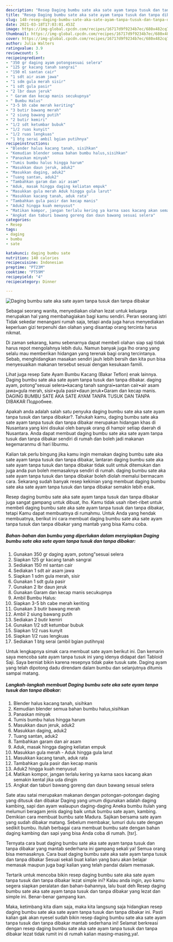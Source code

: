 ```yaml
---
description: "Resep Daging bumbu sate aka sate ayam tanpa tusuk dan tanpa dibakar yang enak dan Mudah Dibuat"
title: "Resep Daging bumbu sate aka sate ayam tanpa tusuk dan tanpa dibakar yang enak dan Mudah Dibuat"
slug: 148-resep-daging-bumbu-sate-aka-sate-ayam-tanpa-tusuk-dan-tanpa-dibakar-yang-enak-dan-mudah-dibuat
date: 2021-03-18T17:03:01.453Z
image: https://img-global.cpcdn.com/recipes/16717d9f9234b7ec/680x482cq70/daging-bumbu-sate-aka-sate-ayam-tanpa-tusuk-dan-tanpa-dibakar-foto-resep-utama.jpg
thumbnail: https://img-global.cpcdn.com/recipes/16717d9f9234b7ec/680x482cq70/daging-bumbu-sate-aka-sate-ayam-tanpa-tusuk-dan-tanpa-dibakar-foto-resep-utama.jpg
cover: https://img-global.cpcdn.com/recipes/16717d9f9234b7ec/680x482cq70/daging-bumbu-sate-aka-sate-ayam-tanpa-tusuk-dan-tanpa-dibakar-foto-resep-utama.jpg
author: Julia Walters
ratingvalue: 3.9
reviewcount: 5
recipeingredient:
- "350 gr daging ayam potongsesuai selera"
- "125 gr kacang tanah sangrai"
- "150 ml santan cair"
- "1 sdt air asam jawa"
- "1 sdm gula merah sisir"
- "1 sdt gula pasir"
- "2 lbr daun jeruk"
- " Garam dan kecap manis secukupnya"
- " Bumbu Halus"
- "3-5 bh cabe merah keriting"
- "3 butir bawang merah"
- "2 siung bawang putih"
- "2 butir kemiri"
- "1/2 sdt ketumbar bubuk"
- "1/2 ruas kunyit"
- "1/2 ruas lengkuas"
- "1 btg serai ambil bgian putihnya"
recipeinstructions:
- "Blender halus kacang tanah, sisihkan"
- "Kemudian blender semua bahan bumbu halus,sisihkan"
- "Panaskan minyak"
- "Tumis bumbu halus hingga harum"
- "Masukkan daun jeruk, aduk2"
- "Masukkan daging, aduk2"
- "Tuang santan, aduk2"
- "Tambahkan garam dan air asam"
- "Aduk, masak hingga daging keliatan empuk"
- "Masukkan gula merah Aduk hingga gula larut"
- "Masukkan kacang tanah, aduk rata"
- "Tambahkan gula pasir dan kecap manis"
- "Aduk2 hingga kuah menyusut"
- "Matikan kompor, jangan terlalu kering ya karna saos kacang akan semakin kental jika uda dingin"
- "Angkat dan taburi bawang goreng dan daun bawang sesuai selera"
categories:
- Resep
tags:
- daging
- bumbu
- sate

katakunci: daging bumbu sate 
nutrition: 140 calories
recipecuisine: Indonesian
preptime: "PT23M"
cooktime: "PT59M"
recipeyield: "4"
recipecategory: Dinner

---
```



![Daging bumbu sate aka sate ayam tanpa tusuk dan tanpa dibakar](https://img-global.cpcdn.com/recipes/16717d9f9234b7ec/680x482cq70/daging-bumbu-sate-aka-sate-ayam-tanpa-tusuk-dan-tanpa-dibakar-foto-resep-utama.jpg)

Sebagai seorang wanita, menyediakan olahan lezat untuk keluarga merupakan hal yang membahagiakan bagi kamu sendiri. Peran seorang istri Tidak sekedar menangani rumah saja, tetapi anda juga harus menyediakan keperluan gizi terpenuhi dan olahan yang disantap orang tercinta harus nikmat.

Di zaman  sekarang, kamu sebenarnya dapat membeli olahan siap saji tidak harus repot mengolahnya lebih dulu. Namun banyak juga lho orang yang selalu mau memberikan hidangan yang terenak bagi orang tercintanya. Sebab, menghidangkan masakan sendiri jauh lebih bersih dan kita pun bisa menyesuaikan makanan tersebut sesuai dengan kesukaan famili. 

Lihat juga resep Sate Ayam Bumbu Kacang (Bakar Teflon) enak lainnya. Daging bumbu sate aka sate ayam tanpa tusuk dan tanpa dibakar. daging ayam, potong&#34;sesuai selera•kacang tanah sangrai•santan cair•air asam jawa•gula merah, sisir•gula pasir•daun jeruk•Garam dan kecap manis. DAGING BUMBU SATE AKA SATE AYAM TANPA TUSUK DAN TANPA DIBAKAR Подробнее.

Apakah anda adalah salah satu penyuka daging bumbu sate aka sate ayam tanpa tusuk dan tanpa dibakar?. Tahukah kamu, daging bumbu sate aka sate ayam tanpa tusuk dan tanpa dibakar merupakan hidangan khas di Nusantara yang kini disukai oleh banyak orang di hampir setiap daerah di Nusantara. Anda dapat membuat daging bumbu sate aka sate ayam tanpa tusuk dan tanpa dibakar sendiri di rumah dan boleh jadi makanan kegemaranmu di hari liburmu.

Kalian tak perlu bingung jika kamu ingin memakan daging bumbu sate aka sate ayam tanpa tusuk dan tanpa dibakar, lantaran daging bumbu sate aka sate ayam tanpa tusuk dan tanpa dibakar tidak sulit untuk ditemukan dan juga anda pun boleh memasaknya sendiri di rumah. daging bumbu sate aka sate ayam tanpa tusuk dan tanpa dibakar boleh diolah memalui bermacam cara. Sekarang sudah banyak resep kekinian yang membuat daging bumbu sate aka sate ayam tanpa tusuk dan tanpa dibakar semakin lebih enak.

Resep daging bumbu sate aka sate ayam tanpa tusuk dan tanpa dibakar juga sangat gampang untuk dibuat, lho. Kamu tidak usah ribet-ribet untuk membeli daging bumbu sate aka sate ayam tanpa tusuk dan tanpa dibakar, tetapi Kamu dapat membuatnya di rumahmu. Untuk Anda yang hendak membuatnya, berikut ini cara membuat daging bumbu sate aka sate ayam tanpa tusuk dan tanpa dibakar yang mantab yang bisa Kamu coba.

<!--inarticleads1-->

##### Bahan-bahan dan bumbu yang diperlukan dalam menyiapkan Daging bumbu sate aka sate ayam tanpa tusuk dan tanpa dibakar:

1. Gunakan 350 gr daging ayam, potong&#34;sesuai selera
1. Siapkan 125 gr kacang tanah sangrai
1. Sediakan 150 ml santan cair
1. Sediakan 1 sdt air asam jawa
1. Siapkan 1 sdm gula merah, sisir
1. Gunakan 1 sdt gula pasir
1. Gunakan 2 lbr daun jeruk
1. Gunakan  Garam dan kecap manis secukupnya
1. Ambil  Bumbu Halus:
1. Siapkan 3-5 bh cabe merah keriting
1. Gunakan 3 butir bawang merah
1. Ambil 2 siung bawang putih
1. Sediakan 2 butir kemiri
1. Gunakan 1/2 sdt ketumbar bubuk
1. Siapkan 1/2 ruas kunyit
1. Siapkan 1/2 ruas lengkuas
1. Sediakan 1 btg serai (ambil bgian putihnya)


Untuk lengkapnya simak cara membuat sate ayam berikut ini. Dan kemarin saya mencoba sate ayam tanpa tusuk ini yang idenya didapat dari Tabloid Saji. Saya berniat bikin karena resepnya tidak pake tusuk sate. Daging ayam yang telah dipotong dadu direndam dalam bumbu dan selanjutnya ditumis sampai matang. 

<!--inarticleads2-->

##### Langkah-langkah membuat Daging bumbu sate aka sate ayam tanpa tusuk dan tanpa dibakar:

1. Blender halus kacang tanah, sisihkan
1. Kemudian blender semua bahan bumbu halus,sisihkan
1. Panaskan minyak
1. Tumis bumbu halus hingga harum
1. Masukkan daun jeruk, aduk2
1. Masukkan daging, aduk2
1. Tuang santan, aduk2
1. Tambahkan garam dan air asam
1. Aduk, masak hingga daging keliatan empuk
1. Masukkan gula merah - Aduk hingga gula larut
1. Masukkan kacang tanah, aduk rata
1. Tambahkan gula pasir dan kecap manis
1. Aduk2 hingga kuah menyusut
1. Matikan kompor, jangan terlalu kering ya karna saos kacang akan semakin kental jika uda dingin
1. Angkat dan taburi bawang goreng dan daun bawang sesuai selera


Sate atau satai merupakan makanan dengan potongan-potongan daging yang ditusuk dan dibakar Daging yang umum digunakan adalah daging kambing, sapi dan ayam walaupun daging-daging Aneka bumbu itulah yang melumuri beragam jenis daging baik untuk bumbu sate ayam, kambing. Demikian cara membuat bumbu sate Madura. Sajikan bersama sate ayam yang sudah dibakar matang. Sebelum membakar, lumuri dulu sate dengan sedikit bumbu. Itulah berbagai cara membuat bumbu sate dengan bahan daging kambing dan sapi yang bisa Anda coba di rumah. [tsr]. 

Ternyata cara buat daging bumbu sate aka sate ayam tanpa tusuk dan tanpa dibakar yang mantab sederhana ini gampang sekali ya! Semua orang bisa memasaknya. Cara buat daging bumbu sate aka sate ayam tanpa tusuk dan tanpa dibakar Sesuai sekali buat kalian yang baru akan belajar memasak maupun juga bagi kalian yang telah pandai dalam memasak.

Tertarik untuk mencoba bikin resep daging bumbu sate aka sate ayam tanpa tusuk dan tanpa dibakar lezat simple ini? Kalau anda ingin, ayo kamu segera siapkan peralatan dan bahan-bahannya, lalu buat deh Resep daging bumbu sate aka sate ayam tanpa tusuk dan tanpa dibakar yang lezat dan simple ini. Benar-benar gampang kan. 

Maka, ketimbang kita diam saja, maka kita langsung saja hidangkan resep daging bumbu sate aka sate ayam tanpa tusuk dan tanpa dibakar ini. Pasti kalian gak akan nyesel sudah bikin resep daging bumbu sate aka sate ayam tanpa tusuk dan tanpa dibakar mantab sederhana ini! Selamat berkreasi dengan resep daging bumbu sate aka sate ayam tanpa tusuk dan tanpa dibakar lezat tidak rumit ini di rumah kalian masing-masing,ya!.

